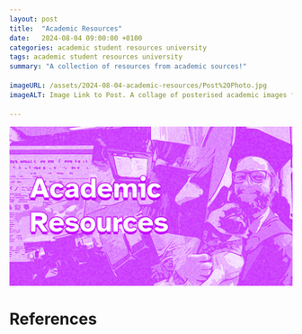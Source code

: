 ```yaml
---
layout: post
title:  "Academic Resources"
date:   2024-08-04 09:00:00 +0100
categories: academic student resources university
tags: academic student resources university
summary: "A collection of resources from academic sources!"

imageURL: /assets/2024-08-04-academic-resources/Post%20Photo.jpg
imageALT: Image Link to Post. A collage of posterised academic images featuring poster presentations and a graduate holding their dog at graduation. Text Reads 'Academic Resources'

---
```

![Image Link to Post. A collage of posterised academic images featuring poster presentations and a graduate holding their dog at graduation. Text Reads 'Academic Resources'](/assets/2024-08-04-academic-resources/Post%20Photo.jpg "Graduate Collage")



# References

